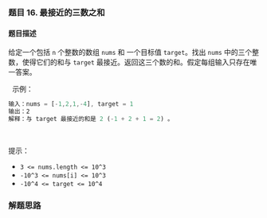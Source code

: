 ### 题目 16. 最接近的三数之和
#### 题目描述
给定一个包括 `n` 个整数的数组 `nums` 和 一个目标值 `target`。找出 `nums` 中的三个整数，使得它们的和与 `target` 最接近。返回这三个数的和。假定每组输入只存在唯一答案。

 
示例：

```js
输入：nums = [-1,2,1,-4], target = 1
输出：2
解释：与 target 最接近的和是 2 (-1 + 2 + 1 = 2) 。
```
 

提示：

- `3 <= nums.length <= 10^3`
- `-10^3 <= nums[i] <= 10^3`
- `-10^4 <= target <= 10^4`


### 解题思路
  